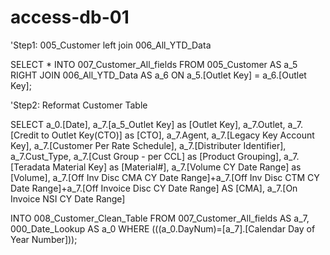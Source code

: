 # access-db-01

'Step1: 005_Customer left join 006_All_YTD_Data 

SELECT		 * 
INTO 		007_Customer_All_fields
FROM		005_Customer AS a_5 
RIGHT JOIN  006_All_YTD_Data AS a_6 
ON 			a_5.[Outlet Key] = a_6.[Outlet Key];

'Step2: Reformat Customer Table

SELECT  a_0.[Date], 
        a_7.[a_5_Outlet Key] as [Outlet Key], 
		a_7.Outlet, a_7.[Credit to Outlet Key(CTO)] as [CTO], 
		a_7.Agent, a_7.[Legacy Key Account Key], 
		a_7.[Customer Per Rate Schedule], 
		a_7.[Distributer Identifier], 
		a_7.Cust_Type, 
		a_7.[Cust Group - per CCL] as [Product Grouping], 
		a_7.[Teradata Material Key] as [Material#], 
		a_7.[Volume CY Date Range] as [Volume],
		a_7.[Off Inv Disc CMA CY Date Range]+a_7.[Off Inv Disc CTM CY Date Range]+a_7.[Off Invoice Disc CY Date Range] AS [CMA],
		a_7.[On Invoice NSI CY Date Range]

INTO 	008_Customer_Clean_Table
FROM 	007_Customer_All_fields AS a_7, 
		000_Date_Lookup AS a_0
WHERE   (((a_0.DayNum)=[a_7].[Calendar Day of Year Number]));
